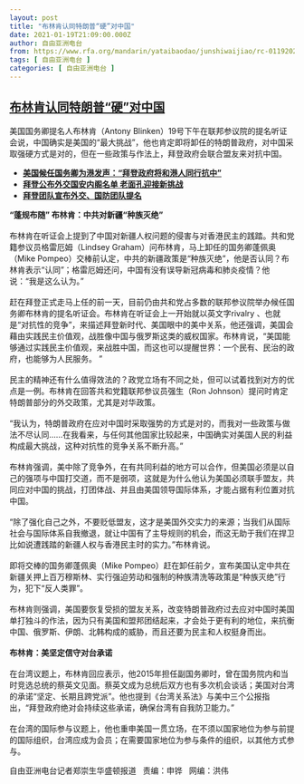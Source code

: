 ```yaml
---
layout: post
title: "布林肯认同特朗普“硬”对中国"
date: 2021-01-19T21:09:00.000Z
author: 自由亚洲电台
from: https://www.rfa.org/mandarin/yataibaodao/junshiwaijiao/rc-01192021112340.html
tags: [ 自由亚洲电台 ]
categories: [ 自由亚洲电台 ]
---
```

<!--1611090540000-->
[布林肯认同特朗普“硬”对中国](https://www.rfa.org/mandarin/yataibaodao/junshiwaijiao/rc-01192021112340.html)
------

<div>
<p><span>美国国务卿提名人布林肯（Antony Blinken）19号下午在联邦参议院的提名听证会说，中国确实是美国的“最大挑战”，他也肯定即将卸任的特朗普政府，对中国采取强硬方式是对的，但在一些政策与作法上，拜登政府会联合盟友来对抗中国。</span></p><p></p><p></p><ul><li><a href="https://www.rfa.org/mandarin/Xinwen/wul0106b-01062021002714.html"><strong>美国候任国务卿为港发声：“拜登政府将和港人同行抗中”</strong></a></li><li><strong><a href="https://www.rfa.org/mandarin/yataibaodao/junshiwaijiao/jt-11232020104333.html">拜登公布外交国安内阁名单 老面孔迎接新挑战</a></strong></li><li><strong><a href="https://www.rfa.org/mandarin/Xinwen/9-11232020141428.html">拜登团队宣布外交、国防团队提名</a></strong></li></ul><p></p><p><strong>“蓬规布随” 布林肯：中共对新疆“种族灭绝”</strong><br/><br/>布林肯在听证会上提到了中国对新疆人权问题的侵害与对香港民主的践踏。共和党籍参议员格雷厄姆（Lindsey Graham）问布林肯，马上卸任的国务卿蓬佩奥（Mike Pompeo）交棒前认定，中共的新疆政策是“种族灭绝”，他是否认同？布林肯表示“认同”；格雷厄姆还问，中国有没有误导新冠病毒和肺炎疫情？他说：“我是这么认为。”<br/><br/>赶在拜登正式走马上任的前一天，目前仍由共和党占多数的联邦参议院举办候任国务卿布林肯的提名听证会。布林肯在听证会上一开始就以英文字rivalry 、也就是“对抗性的竞争”，来描述拜登新时代、美国眼中的美中关系，他还强调，美国会藉由实践民主价值观，战胜像中国与俄罗斯这类的威权国家。布林肯说，“美国能够通过实践民主价值观，来战胜中国，而这也可以提醒世界：一个民有、民治的政府，也能够为人民服务。 ”<br/><br/>民主的精神还有什么值得效法的？政党立场有不同之处，但可以试着找到对方的优点是一例。布林肯在回答共和党籍联邦参议员强生（Ron Johnson）提问时肯定特朗普部分的外交政策，尤其是对华政策。<br/><br/>“我认为，特朗普政府在应对中国时采取强势的方式是对的，而我对一些政策与做法不尽认同……在我看来，与任何其他国家比较起来，中国确实对美国人民的利益构成最大挑战，这种对抗性的竞争关系不断升高。”<br/><br/>布林肯强调，美中除了竞争外，在有共同利益的地方可以合作，但美国必须是以自己的强项与中国打交道，而不是弱项，这就是为什么他认为美国必须联手盟友，共同应对中国的挑战，打团体战、并且由美国领导国际体系，才能占据有利位置对抗中国。<br/><br/>“除了强化自己之外，不要贬低盟友，这才是美国外交实力的来源；当我们从国际社会与国际体系自我撤退，就让中国有了主导规则的机会，而这无助于我们在捍卫比如说遭践踏的新疆人权与香港民主时的实力。”布林肯说。<br/><br/>即将交棒的国务卿蓬佩奥（Mike Pompeo）赶在卸任前夕，宣布美国认定中共在新疆关押上百万穆斯林、实行强迫劳动和强制的种族清洗等政策是“种族灭绝”行为，犯下“反人类罪”。<br/><br/>布林肯则强调，美国要恢复受损的盟友关系，改变特朗普政府过去应对中国时美国单打独斗的作法，因为只有美国和盟邦团结起来，才会处于更有利的地位，来抗衡中国、俄罗斯、伊朗、北韩构成的威胁，而且还要为民主和人权挺身而出。<br/><br/><strong>布林肯：美坚定信守对台承诺</strong><br/><br/>在台湾议题上，布林肯回应表示，他2015年担任副国务卿时，曾在国务院内和当时竞选总统的蔡英文见面。蔡英文成为总统后双方也有多次机会谈话；美国对台湾的承诺“坚定、长期且跨党派”。他也提到《台湾关系法》与美中三个公报指出，“拜登政府绝对会持续这些承诺，确保台湾有自我防卫能力。”<br/><br/>在台湾的国际参与议题上，他也重申美国一贯立场，在不须以国家地位为参与前提的国际组织，台湾应成为会员；在需要国家地位为参与条件的组织，以其他方式参与。</p><p>自由亚洲电台记者郑崇生华盛顿报道   责编：申铧   网编：洪伟</p>
</div>
